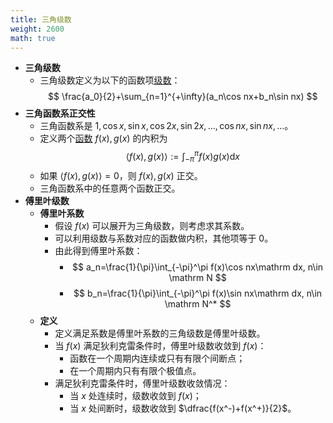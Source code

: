 ```yaml
---
title: 三角级数
weight: 2600
math: true
---
```


- **三角级数**
    - 三角级数定义为以下的函数项[级数](/docs/mathematics/calculus/series)：
      $$
      \frac{a_0}{2}+\sum_{n=1}^{+\infty}(a_n\cos nx+b_n\sin nx)
      $$
- **三角函数系正交性**
    - 三角函数系是 $1,\cos x,\sin x,\cos 2x,\sin 2x,\dots,\cos nx,\sin nx,\dots$。
    - 定义两个[函数](/docs/mathematics/calculus/function) $f(x),g(x)$ 的内积为
      $$
      \langle f(x),g(x)\rangle := \int_{-\pi}^{\pi}f(x)g(x)\mathrm dx
      $$
    - 如果 $\langle f(x),g(x)\rangle=0$，则 $f(x),g(x)$ 正交。
    - 三角函数系中的任意两个函数正交。
- **傅里叶级数**
    - **傅里叶系数**
        - 假设 $f(x)$ 可以展开为三角级数，则考虑求其系数。
        - 可以利用级数与系数对应的函数做内积，其他项等于 $0$。
        - 由此得到傅里叶系数：
            - $$
              a_n=\frac{1}{\pi}\int_{-\pi}^\pi f(x)\cos nx\mathrm dx, n\in \mathrm N
              $$
            - $$
              b_n=\frac{1}{\pi}\int_{-\pi}^\pi f(x)\sin nx\mathrm dx, n\in \mathrm N^*
              $$
    - **定义**
        - 定义满足系数是傅里叶系数的三角级数是傅里叶级数。
        - 当 $f(x)$ 满足狄利克雷条件时，傅里叶级数收敛到 $f(x)$：
            - 函数在一个周期内连续或只有有限个间断点；
            - 在一个周期内只有有限个极值点。
        - 满足狄利克雷条件时，傅里叶级数收敛情况：
            - 当 $x$ 处连续时，级数收敛到 $f(x)$；
            - 当 $x$ 处间断时，级数收敛到 $\dfrac{f(x^-)+f(x^+)}{2}$。
